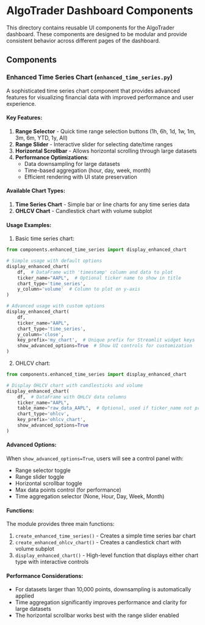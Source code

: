 # AlgoTrader Dashboard Components

This directory contains reusable UI components for the AlgoTrader dashboard. These components are designed to be modular and provide consistent behavior across different pages of the dashboard.

## Components

### Enhanced Time Series Chart (`enhanced_time_series.py`)

A sophisticated time series chart component that provides advanced features for visualizing financial data with improved performance and user experience.

#### Key Features:

1. **Range Selector** - Quick time range selection buttons (1h, 6h, 1d, 1w, 1m, 3m, 6m, YTD, 1y, All)
2. **Range Slider** - Interactive slider for selecting date/time ranges
3. **Horizontal Scrollbar** - Allows horizontal scrolling through large datasets
4. **Performance Optimizations**:
   - Data downsampling for large datasets
   - Time-based aggregation (hour, day, week, month)
   - Efficient rendering with UI state preservation

#### Available Chart Types:

1. **Time Series Chart** - Simple bar or line charts for any time series data
2. **OHLCV Chart** - Candlestick chart with volume subplot

#### Usage Examples:

1. Basic time series chart:

```python
from components.enhanced_time_series import display_enhanced_chart

# Simple usage with default options
display_enhanced_chart(
    df,  # DataFrame with 'timestamp' column and data to plot
    ticker_name="AAPL",  # Optional ticker name to show in title
    chart_type='time_series',
    y_column='volume'  # Column to plot on y-axis
)

# Advanced usage with custom options
display_enhanced_chart(
    df,
    ticker_name="AAPL",
    chart_type='time_series',
    y_column='close',
    key_prefix='my_chart',  # Unique prefix for Streamlit widget keys
    show_advanced_options=True  # Show UI controls for customization
)
```

2. OHLCV chart:

```python
from components.enhanced_time_series import display_enhanced_chart

# Display OHLCV chart with candlesticks and volume
display_enhanced_chart(
    df,  # DataFrame with OHLCV data columns
    ticker_name="AAPL",
    table_name="raw_data_AAPL",  # Optional, used if ticker_name not provided
    chart_type='ohlcv',
    key_prefix='ohlcv_chart',
    show_advanced_options=True
)
```

#### Advanced Options:

When `show_advanced_options=True`, users will see a control panel with:

- Range selector toggle
- Range slider toggle
- Horizontal scrollbar toggle
- Max data points control (for performance)
- Time aggregation selector (None, Hour, Day, Week, Month)

#### Functions:

The module provides three main functions:

1. `create_enhanced_time_series()` - Creates a simple time series bar chart
2. `create_enhanced_ohlcv_chart()` - Creates a candlestick chart with volume subplot
3. `display_enhanced_chart()` - High-level function that displays either chart type with interactive controls

#### Performance Considerations:

- For datasets larger than 10,000 points, downsampling is automatically applied
- Time aggregation significantly improves performance and clarity for large datasets
- The horizontal scrollbar works best with the range slider enabled 